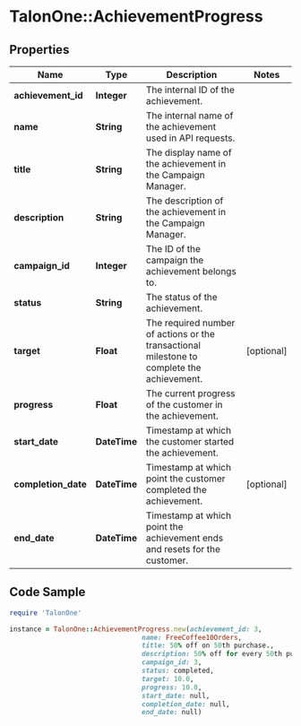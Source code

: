 # TalonOne::AchievementProgress

## Properties

Name | Type | Description | Notes
------------ | ------------- | ------------- | -------------
**achievement_id** | **Integer** | The internal ID of the achievement. | 
**name** | **String** | The internal name of the achievement used in API requests.  | 
**title** | **String** | The display name of the achievement in the Campaign Manager. | 
**description** | **String** | The description of the achievement in the Campaign Manager. | 
**campaign_id** | **Integer** | The ID of the campaign the achievement belongs to. | 
**status** | **String** | The status of the achievement. | 
**target** | **Float** | The required number of actions or the transactional milestone to complete the achievement. | [optional] 
**progress** | **Float** | The current progress of the customer in the achievement. | 
**start_date** | **DateTime** | Timestamp at which the customer started the achievement. | 
**completion_date** | **DateTime** | Timestamp at which point the customer completed the achievement. | [optional] 
**end_date** | **DateTime** | Timestamp at which point the achievement ends and resets for the customer. | 

## Code Sample

```ruby
require 'TalonOne'

instance = TalonOne::AchievementProgress.new(achievement_id: 3,
                                 name: FreeCoffee10Orders,
                                 title: 50% off on 50th purchase.,
                                 description: 50% off for every 50th purchase in a year.,
                                 campaign_id: 3,
                                 status: completed,
                                 target: 10.0,
                                 progress: 10.0,
                                 start_date: null,
                                 completion_date: null,
                                 end_date: null)
```



